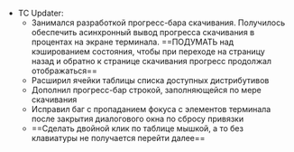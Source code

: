  * TC Updater:
	* Занимался разработкой прогресс-бара скачивания. Получилось обеспечить асинхронный вывод прогресса скачивания в процентах на экране терминала. ==ПОДУМАТЬ над кэшированием состояния, чтобы при переходе на страницу назад и обратно к странице скачивания прогресс продолжал отображаться==
	* Расширил ячейки таблицы списка доступных дистрибутивов
	* Дополнил прогресс-бар строкой, заполняющейся по мере скачивания
	* Исправил баг с пропаданием фокуса с элементов терминала после закрытия диалогового окна по сбросу привязки
	* ==Сделать двойной клик по таблице мышкой, а то без клавиатуры не получается перейти далее==
